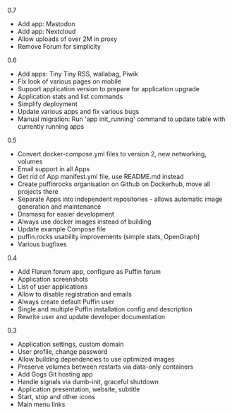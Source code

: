 0.7

* Add app: Mastodon
* Add app: Nextcloud
* Allow uploads of over 2M in proxy
* Remove Forum for simplicity

0.6

* Add apps: Tiny Tiny RSS, wallabag, Piwik
* Fix look of various pages on mobile
* Support application version to prepare for application upgrade
* Application stats and list commands
* Simplify deployment
* Update various apps and fix various bugs
* Manual migration: Run 'app init_running' command to update table with currently running apps

0.5

* Convert docker-compose.yml files to version 2, new networking, volumes
* Email support in all Apps
* Get rid of App manifest.yml file, use README.md instead
* Create puffinrocks organisation on Github on Dockerhub, move all projects there
* Separate Apps into independent repositories - allows automatic image generation and maintenance
* Dnsmasq for easier development
* Always use docker images instead of building
* Update example Compose file
* puffin.rocks usability improvements (simple stats, OpenGraph)
* Various bugfixes

0.4

* Add Flarum forum app, configure as Puffin forum
* Application screenshots
* List of user applications
* Allow to disable registration and emails
* Always create default Puffin user
* Single and multiple Puffin installation config and description
* Rewrite user and update developer documentation

0.3

* Application settings, custom domain
* User profile, change password
* Allow building dependencies to use optimized images
* Preserve volumes between restarts via data-only containers
* Add Gogs Git hosting app
* Handle signals via dumb-init, graceful shutdown
* Application presentation, website, subtitle
* Start, stop and other icons
* Main menu links
